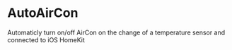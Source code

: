 ﻿# AutoAirCon
Automaticly turn on/off AirCon on the change of a temperature sensor and connected to iOS HomeKit

